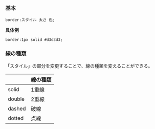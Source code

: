 ### 基本

```
border:スタイル 太さ 色;
```

**具体例**

```
border:1px solid #d3d3d3;
```

### 線の種類

「スタイル」の部分を変更することで、線の種類を変えることができる。

||線の種類|
|-|-|
|solid|1重線|
|double|2重線|
|dashed|破線|
|dotted|点線|
